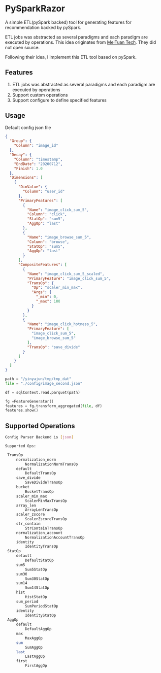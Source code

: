 # PySparkRazor
A simple ETL(pySpark backed) tool for generating features for recommendation backed by pySpark. 

ETL jobs was abstracted as several paradigms and each paradigm are executed by operations. This idea originates 
from [MeiTuan Tech](https://tech.meituan.com/2016/12/09/feature-pipeline.html). They did not open source. 

Following their idea, I implement this ETL tool based on pySpark.

## Features

1. ETL jobs was abstracted as several paradigms and each paradigm are executed by operations
2. Support custom operations
3. Support configure to define specified features

## Usage
Default config json file
```json
{
  "Group": {
    "Column": "image_id"
  },
  "Decay": {
    "Column": "timestamp",
    "EndDate": "20200712",
    "Finish": 1.0
  },
  "Dimensions": [
    {
      "DimValue": {
        "Column": "user_id"
      },
      "PrimaryFeatures": [
        {
          "Name": "image_click_sum_5",
          "Column": "click",
          "StatOp": "sum5",
          "AggOp": "last"
        },
        {
          "Name": "image_browse_sum_5",
          "Column": "browse",
          "StatOp": "sum5",
          "AggOp": "last"
        }
      ],
      "CompositeFeatures": [
        {
          "Name": "image_click_sum_5_scaled",
          "PrimaryFeature": "image_click_sum_5",
          "TransOp": {
            "Op": "scaler_min_max",
            "Args": {
              "_min": 0,
              "_max": 100
            }
          }
        },
        {
          "Name": "image_click_hotness_5",
          "PrimaryFeature": [
            "image_click_sum_5",
            "image_browse_sum_5"
          ],
          "TransOp": "save_divide"
        }
      ]
    }
  ]
}
```

```python
path = "/yinyajun/tmp/tmp_dat"
file = "./config/image_second.json"

df = sqlContext.read.parquet(path)

fg =FeatureGenerator()
features = fg.transform_aggregated(file, df)
features.show()
```

## Supported Operations
```bash
Config Parser Backend is [json]

Supported Ops:

 TransOp
     normalization_norm
         NormalizationNormTransOp
     default
         DefaultTransOp
     save_divide
         SaveDivideTransOp
     bucket
         BucketTransOp
     scaler_min_max
         ScalerMinMaxTransOp
     array_len
         ArrayLenTransOp
     scaler_zscore
         ScalerZscoreTransOp
     str_contain
         StrContainTransOp
     normalization_account
         NormalizationAccountTransOp
     identity
         IdentityTransOp
 StatOp
     default
         DefaultStatOp
     sum5
         Sum5StatOp
     sum30
         Sum30StatOp
     sum14
         Sum14StatOp
     hist
         HistStatOp
     sum_period
         SumPeriodStatOp
     identity
         IdentityStatOp
 AggOp
     default
         DefaultAggOp
     max
         MaxAggOp
     sum
         SumAggOp
     last
         LastAggOp
     first
         FirstAggOp

```




